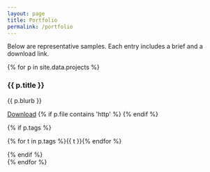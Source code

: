 ```yaml
---
layout: page
title: Portfolio
permalink: /portfolio
---
```


<p>Below are representative samples. Each entry includes a brief and a download link.</p>

<div class="grid">
  {% for p in site.data.projects %}
  <article class="card">
    <h3>{{ p.title }}</h3>
    <p>{{ p.blurb }}</p>
    <p>
      <a href="{{ p.file | relative_url }}" download>Download</a>
      {% if p.file contains 'http' %}<!-- external links still work -->
      {% endif %}
    </p>
    {% if p.tags %}
      <p class="tags">
        {% for t in p.tags %}<span class="tag">{{ t }}</span>{% endfor %}
      </p>
    {% endif %}
  </article>
  {% endfor %}
</div>
